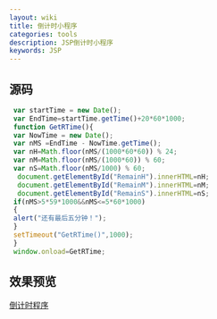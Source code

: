 ```yaml
---
layout: wiki
title: 倒计时小程序
categories: tools
description: JSP倒计时小程序
keywords: JSP
---
```


## 源码  

   ```javascript
    var startTime = new Date();
    var EndTime=startTime.getTime()+20*60*1000;
    function GetRTime(){
    var NowTime = new Date();
    var nMS =EndTime - NowTime.getTime();
    var nH=Math.floor(nMS/(1000*60*60)) % 24;
    var nM=Math.floor(nMS/(1000*60)) % 60;
    var nS=Math.floor(nMS/1000) % 60;
     document.getElementById("RemainH").innerHTML=nH;
     document.getElementById("RemainM").innerHTML=nM;
     document.getElementById("RemainS").innerHTML=nS;
    if(nMS>5*59*1000&&nMS<=5*60*1000)
    {
    alert("还有最后五分钟！");
    }
    setTimeout("GetRTime()",1000);
    }
    window.onload=GetRTime;
```
    
    
	


    
    
    
    
	
## 效果预览
[倒计时程序](https://zhuchuanliang.github.io/demo/倒计时.html "倒计时程序")